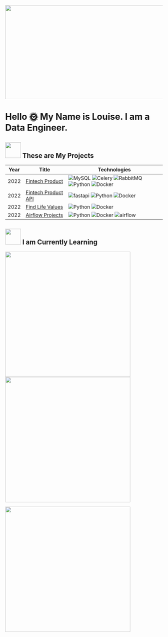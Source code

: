 
<!--
**CWJ-K/CWJ-K** is a ✨ _special_ ✨ repository because its `README.md` (this file) appears on your GitHub profile.

Here are some ideas to get you started:

- 🔭 I’m currently working on ...
- 🌱 I’m currently learning ...
- 👯 I’m looking to collaborate on ...
- 🤔 I’m looking for help with ...
- 💬 Ask me about ...
- 📫 How to reach me: ...
- 😄 Pronouns: ...
- ⚡ Fun fact: ...
-->




 <img src="https://s.yimg.com/ny/api/res/1.2/QE2JSVTx39cMM62ukegg5w--/YXBwaWQ9aGlnaGxhbmRlcjt3PTY0MDtoPTM2OQ--/https://s.yimg.com/uu/api/res/1.2/lOMT33S9ILf0Us4tTUT5Vg--~B/aD0yODg7dz01MDA7YXBwaWQ9eXRhY2h5b24-/http://media.zenfs.com/zh-Hant/homerun/gameover.com.hk/4a2700cb37849fb17e66661159501130" width = "1000" height = "300" align=center />

# Hello :sun_with_face: My Name is Louise. I am a Data Engineer.

## <img src="https://media2.giphy.com/media/QssGEmpkyEOhBCb7e1/giphy.gif?cid=ecf05e47a0n3gi1bfqntqmob8g9aid1oyj2wr3ds3mg700bl&rid=giphy.gif" width="50px" height="50px"> These are My Projects

<!-- table -->
| Year | Title                                    | Technologies                           |
|------|------------------------------------------|----------------------------------------|
| 2022 | [Fintech Product](https://github.com/CWJ-K/fintech_product) | ![MySQL](https://img.shields.io/badge/-MySQL-black?style=flat-square&logo=MySQL) ![Celery](https://img.shields.io/badge/-Celery-black?style=flat-square&logo=Celery) ![RabbitMQ](https://img.shields.io/badge/-RabbitMQ-black?style=flat-square&logo=RabbitMQ) ![Python](https://img.shields.io/badge/-Python-black?style=flat-square&logo=Python) ![Docker](https://img.shields.io/badge/-Docker-black?style=flat-square&logo=Docker) |
| 2022 | [Fintech Product API](https://github.com/CWJ-K/fintech_product_api) | ![fastapi](https://img.shields.io/badge/-FastAPI-black?style=flat-square&logo=fastapi) ![Python](https://img.shields.io/badge/-Python-black?style=flat-square&logo=Python) ![Docker](https://img.shields.io/badge/-Docker-black?style=flat-square&logo=Docker)|
| 2022 | [Find Life Values](https://github.com/CWJ-K/FindLifeValues) | ![Python](https://img.shields.io/badge/-Python-black?style=flat-square&logo=Python) ![Docker](https://img.shields.io/badge/-Docker-black?style=flat-square&logo=Docker)|
| 2022 | [Airflow Projects](https://github.com/CWJ-K/Airflow_Projects) | ![Python](https://img.shields.io/badge/-Python-black?style=flat-square&logo=Python) ![Docker](https://img.shields.io/badge/-Docker-black?style=flat-square&logo=Docker) ![airflow](https://img.shields.io/badge/-Airflow-0088CC?style=flat-square&logo=apache-airflow)|


## <img src="https://static.showit.co/file/SH7R5NrySW-eb83TWiUNiw/145197/stars_gif.gif" width="50px" height="50px"> I am Currently Learning

<a href="https://github.com/CWJ-K/Linux_Note"> <img src="https://github-readme-stats.vercel.app/api/pin/?username=CWJ-K&repo=Linux_Note" width=400> </a> 
<a href="https://github.com/CWJ-K/Distributed_Computing_Note"> <img src="https://github-readme-stats.vercel.app/api/pin/?username=CWJ-K&repo=Distributed_Computing_Note" width=400> </a> 

<a href="https://github.com/CWJ-K/Python_Note"> <img src="https://github-readme-stats.vercel.app/api/pin/?username=CWJ-K&repo=Python_Note" width=400> </a> 

